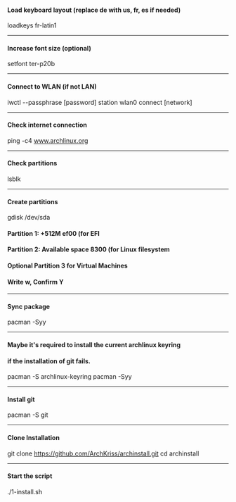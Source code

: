 #### Load keyboard layout (replace de with us, fr, es if needed)
loadkeys fr-latin1

---
#### Increase font size (optional)
setfont ter-p20b

---
#### Connect to WLAN (if not LAN)
iwctl --passphrase [password] station wlan0 connect [network]

---
#### Check internet connection
ping -c4 www.archlinux.org

---
#### Check partitions
lsblk

---
#### Create partitions
gdisk /dev/sda
#### Partition 1: +512M ef00 (for EFI
#### Partition 2: Available space 8300 (for Linux filesystem
#### Optional Partition 3 for Virtual Machines
#### Write w, Confirm Y

---
#### Sync package
pacman -Syy

---
#### Maybe it's required to install the current archlinux keyring
#### if the installation of git fails.
pacman -S archlinux-keyring
pacman -Syy

---

#### Install git
pacman -S git

---

#### Clone Installation
git clone https://github.com/ArchKriss/archinstall.git
cd archinstall

---

#### Start the script
./1-install.sh


